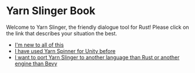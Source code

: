 # Yarn Slinger Book

Welcome to Yarn Slinger, the friendly dialogue tool for Rust!
Please click on the link that describes your situation the best.

- [I'm new to all of this](./working_with_yarn_slinger.md)
- [I have used Yarn Spinner for Unity before](./differences_to_yarn_spinner_for_unity.md)
- [I want to port Yarn Slinger to another language than Rust or another engine than Bevy](./porting_yarn_slinger.md)
